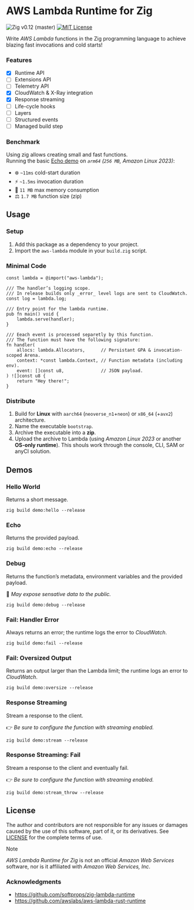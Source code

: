 # AWS Lambda Runtime for Zig
![Zig v0.12 (master)](https://img.shields.io/badge/Zig-v0.12_(master)-black?logo=zig&logoColor=F7A41D)
[![MIT License](https://img.shields.io/github/license/by-nir/aws-lambda-zig)](https://github.com/by-nir/aws-lambda-zig/LICENSE)

Write _AWS Lambda_ functions in the Zig programming language to achieve blazing fast invocations and cold starts!

### Features

- [x] Runtime API
- [ ] Extensions API
- [ ] Telemetry API
- [x] CloudWatch & X-Ray integration
- [x] Response streaming
- [ ] Life-cycle hooks
- [ ] Layers
- [ ] Structured events
- [ ] Managed build step

### Benchmark

Using zig allows creating small and fast functions.<br />
Running the basic [Echo demo](#echo) on _`arm64` (`256 MB`, Amazon Linux 2023)_:
- ❄️ `~11ms` cold-start duration
- ⚡ `~1.5ms` invocation duration
- 💾 `11 MB` max memory consumption
- ⚖️ `1.7 MB` function size (zip)

## Usage

### Setup

1. Add this package as a dependency to your project.
2. Import the `aws-lambda` module in your `build.zig` script.

### Minimal Code

```zig
const lambda = @import("aws-lambda");

/// The handler’s logging scope.
/// In release builds only _error_ level logs are sent to CloudWatch.
const log = lambda.log;

/// Entry point for the lambda runtime.
pub fn main() void {
    lambda.serve(handler);
}

/// Eeach event is processed separetly by this function.
/// The function must have the following signature:
fn handler(
    allocs: lambda.Allocators,      // Persistant GPA & invocation-scoped Arena.
    context: *const lambda.Context, // Function metadata (including env).
    event: []const u8,              // JSON payload.
) ![]const u8 {
    return "Hey there!";
}
```

### Distribute

1. Build for **Linux** with `aarch64` (`neoverse_n1`+`neon`) or `x86_64` (+`avx2`) architecture.
2. Name the executable `bootstrap`.
3. Archive the executable into a **zip**.
4. Upload the archive to Lambda (using _Amazon Linux 2023_ or another **OS-only runtime**). This shouls work through the console, CLI, SAM or anyCI solution.

## Demos

### Hello World
Returns a short message.

```zig
zig build demo:hello --release
```

### Echo
Returns the provided payload.

```zig
zig build demo:echo --release
```

### Debug
Returns the function’s metadata, environment variables and the provided payload.

🛑 _May expose sensative data to the public._

```zig
zig build demo:debug --release
```

### Fail: Handler Error
Always returns an error; the runtime logs the error to _CloudWatch_.

```zig
zig build demo:fail --release
```

### Fail: Oversized Output
Returns an output larger than the Lambda limit; the runtime logs an error to _CloudWatch_.

```zig
zig build demo:oversize --release
```

### Response Streaming
Stream a response to the client.

👉 _Be sure to configure the function with streaming enabled._

```zig
zig build demo:stream --release
```

### Response Streaming: Fail
Stream a response to the client and eventually fail.

👉 _Be sure to configure the function with streaming enabled._

```zig
zig build demo:stream_throw --release
```


## License

The author and contributors are not responsible for any issues or damages caused
by the use of this software, part of it, or its derivatives. See [LICENSE](/LICENSE)
for the complete terms of use.

> [!NOTE]
> _AWS Lambda Runtime for Zig_ is not an official _Amazon Web Services_ software, nor
> is it affiliated with _Amazon Web Services, Inc_.

### Acknowledgments

- https://github.com/softprops/zig-lambda-runtime
- https://github.com/awslabs/aws-lambda-rust-runtime